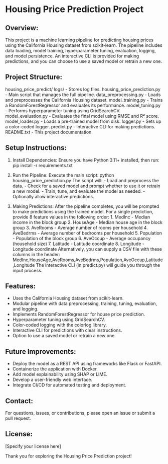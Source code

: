 Housing Price Prediction Project
================================

Overview:
---------
This project is a machine learning pipeline for predicting housing prices using the California Housing dataset from scikit-learn. The pipeline includes data loading, model training, hyperparameter tuning, evaluation, logging, and model persistence. An interactive CLI is provided for making predictions, and you can choose to use a saved model or retrain a new one.

Project Structure:
------------------
housing_price_predict/
    logs/                         - Stores log files.
    housing_price_prediction.py   - Main script that manages the full pipeline.
    data_preprocessing.py         - Loads and preprocesses the California Housing dataset.
    model_training.py             - Trains a RandomForestRegressor and evaluates its performance.
    model_tuning.py               - Performs hyperparameter tuning using GridSearchCV.
    model_evaluation.py           - Evaluates the final model using RMSE and R² score.
    model_loader.py               - Loads a pre-trained model from disk.
    logger.py                     - Sets up a color-coded logger.
    predict.py                    - Interactive CLI for making predictions.
    README.txt                    - This project documentation.

Setup Instructions:
-------------------
1. Install Dependencies:
   Ensure you have Python 3.11+ installed, then run:
       pip install -r requirements.txt

2. Run the Pipeline:
   Execute the main script:
       python housing_price_prediction.py
   The script will:
       - Load and preprocess the data.
       - Check for a saved model and prompt whether to use it or retrain a new model.
       - Train, tune, and evaluate the model as needed.
       - Optionally allow interactive predictions.

3. Making Predictions:
   After the pipeline completes, you will be prompted to make predictions using the trained model.
   For a single prediction, provide 8 feature values in the following order:
       1. MedInc     - Median income in the block group
       2. HouseAge   - Median house age in the block group
       3. AveRooms   - Average number of rooms per household
       4. AveBedrms  - Average number of bedrooms per household
       5. Population - Population of the block group
       6. AveOccup   - Average occupancy (household size)
       7. Latitude   - Latitude coordinate
       8. Longitude  - Longitude coordinate
   Alternatively, you can supply a CSV file with these columns in the header:
       MedInc,HouseAge,AveRooms,AveBedrms,Population,AveOccup,Latitude,Longitude
   The interactive CLI (in predict.py) will guide you through the input process.

Features:
---------
- Uses the California Housing dataset from scikit-learn.
- Modular pipeline with data preprocessing, training, tuning, evaluation, and logging.
- Implements RandomForestRegressor for house price prediction.
- Hyperparameter tuning using GridSearchCV.
- Color-coded logging with the colorlog library.
- Interactive CLI for predictions with clear instructions.
- Option to use a saved model or retrain a new one.

Future Improvements:
--------------------
- Deploy the model as a REST API using frameworks like Flask or FastAPI.
- Containerize the application with Docker.
- Add model explainability using SHAP or LIME.
- Develop a user-friendly web interface.
- Integrate CI/CD for automated testing and deployment.

Contact:
--------
For questions, issues, or contributions, please open an issue or submit a pull request.

License:
--------
[Specify your license here]

Thank you for exploring the Housing Price Prediction project!
